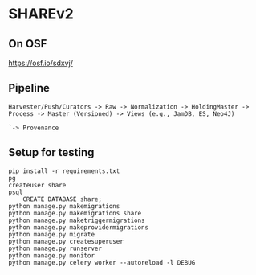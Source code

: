 # SHAREv2

## On OSF

https://osf.io/sdxvj/

## Pipeline
    Harvester/Push/Curators -> Raw -> Normalization -> HoldingMaster -> Process -> Master (Versioned) -> Views (e.g., JamDB, ES, Neo4J)
                                                                                `-> Provenance
                              
## Setup for testing
    pip install -r requirements.txt
    pg
    createuser share
    psql
        CREATE DATABASE share;
    python manage.py makemigrations
    python manage.py makemigrations share
    python manage.py maketriggermigrations
    python manage.py makeprovidermigrations
    python manage.py migrate
    python manage.py createsuperuser
    python manage.py runserver
    python manage.py monitor
    python manage.py celery worker --autoreload -l DEBUG